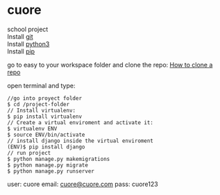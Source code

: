 # cuore
school project  
Install [git](https://git-scm.com/downloads)    
Install [python3](https://www.python.org/downloads/)    
Install [pip](https://pip.pypa.io/en/stable/installing/)    

go to easy to your workspace folder and clone the repo: 
[How to clone a repo](https://help.github.com/en/articles/cloning-a-repository) 

open terminal and type: 
```
//go into proyect folder
$ cd /project-folder
// Install virtualenv:
$ pip install virtualenv
// Create a virtual enviroment and activate it:
$ virtualenv ENV
$ source ENV/bin/activate
// install django inside the virtual enviroment
(ENV)$ pip install django
// run project
$ python manage.py makemigrations
$ python manage.py migrate
$ python manage.py runserver
```

user: cuore
email: cuore@cuore.com
pass: cuore123